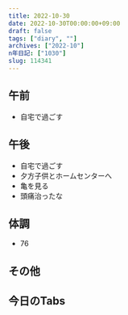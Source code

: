 ```yaml
---
title: 2022-10-30
date: 2022-10-30T00:00:00+09:00
draft: false
tags: ["diary", ""]
archives: ["2022-10"]
n年日記: ["1030"]
slug: 114341
---
```

## 午前
- 自宅で過ごす
## 午後
- 自宅で過ごす
- 夕方子供とホームセンターへ
- 亀を見る
- 頭痛治ったな
## 体調
- 76
## その他
## 今日のTabs